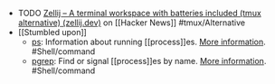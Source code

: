 - TODO [Zellij – A terminal workspace with batteries included (tmux alternative) (zellij.dev)](https://news.ycombinator.com/item?id=39258823) on [[Hacker News]] #tmux/Alternative
- [[Stumbled upon]]
	- [ps](https://command-not-found.com/ps): Information about running [[process]]es. [More information](https://manned.org/ps). #Shell/command
	- [pgrep](https://command-not-found.com/pgrep): Find or signal [[process]]es by name. [More information](https://www.man7.org/linux/man-pages/man1/pkill.1.html). #Shell/command